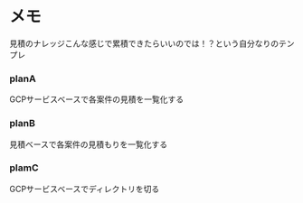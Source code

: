 # メモ
見積のナレッジこんな感じで累積できたらいいのでは！？という自分なりのテンプレ

### planA
GCPサービスベースで各案件の見積を一覧化する

### planB
見積ベースで各案件の見積もりを一覧化する

### plamC
GCPサービスベースでディレクトリを切る
